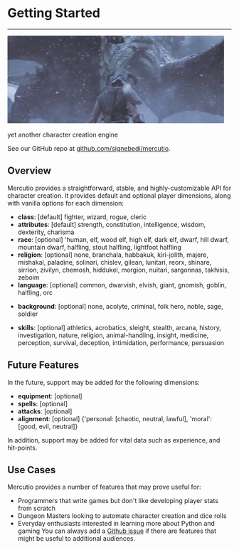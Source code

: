 # Getting Started 
---

![dragon gif](cropped.gif)

yet another character creation engine

See our GitHub repo at [github.com/signebedi/mercutio](https://github.com/signebedi/mercutio).

## Overview

Mercutio provides a straightforward, stable, and highly-customizable API for character creation. It provides default and optional player dimensions, along with vanilla options for each dimension:

- **class**: [default] fighter, wizard, rogue, cleric
- **attributes**: [default] strength, constitution, intelligence, wisdom, dexterity, charisma
- **race**: [optional] 'human, elf, wood elf, high elf, dark elf, dwarf, hill dwarf, mountain dwarf, halfling, stout halfling, lightfoot halfling
- **religion**: [optional] none, branchala, habbakuk, kiri-jolith, majere, mishakal, paladine, solinari, chislev, gilean, lunitari, reorx, shinare, sirrion, zivilyn, chemosh, hiddukel, morgion, nuitari, sargonnas, takhisis, zeboim
- **language**: [optional] common, dwarvish, elvish, giant, gnomish, goblin, halfling, orc
* **background**: [optional] none, acolyte, criminal, folk hero, noble, sage, soldier
- **skills**: [optional] athletics, acrobatics, sleight, stealth, arcana, history, investigation, nature, religion, animal-handling, insight, medicine, perception, survival, deception, intimidation, performance, persuasion

## Future Features

In the future, support may be added for the following dimensions:
* **equipment**: [optional]
* **spells**: [optional]
* **attacks**: [optional]
* **alignment**: [optional] {'personal: [chaotic, neutral, lawful], 'moral': [good, evil, neutral]}

In addition, support may be added for vital data such as experience, and hit-points.

## Use Cases

Mercutio provides a number of features that may prove useful for:
- Programmers that write games but don't like developing player stats from scratch
- Dungeon Masters looking to automate character creation and dice rolls
- Everyday enthusiasts interested in learning more about Python and gaming
You can always add a [Github issue](https://github.com/signebedi/mercutio/issues) if there are features that might be useful to additional audiences.

